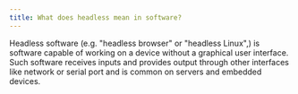 ```yaml
---
title: What does headless mean in software?
---
```


Headless software (e.g. "headless browser" or "headless Linux",) is software capable of working on a device without a graphical user interface. Such software receives inputs and provides output through other interfaces like network or serial port and is common on servers and embedded devices.

